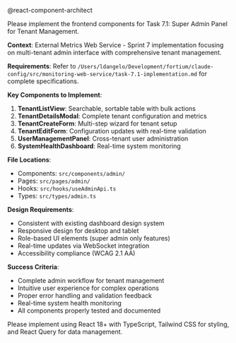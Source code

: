@react-component-architect

Please implement the frontend components for Task 7.1: Super Admin Panel for Tenant Management.

**Context**: External Metrics Web Service - Sprint 7 implementation focusing on multi-tenant admin interface with comprehensive tenant management.

**Requirements**: 
Refer to `/Users/ldangelo/Development/fortium/claude-config/src/monitoring-web-service/task-7.1-implementation.md` for complete specifications.

**Key Components to Implement**:
1. **TenantListView**: Searchable, sortable table with bulk actions
2. **TenantDetailsModal**: Complete tenant configuration and metrics
3. **TenantCreateForm**: Multi-step wizard for tenant setup
4. **TenantEditForm**: Configuration updates with real-time validation
5. **UserManagementPanel**: Cross-tenant user administration
6. **SystemHealthDashboard**: Real-time system monitoring

**File Locations**:
- Components: `src/components/admin/`
- Pages: `src/pages/admin/`
- Hooks: `src/hooks/useAdminApi.ts`
- Types: `src/types/admin.ts`

**Design Requirements**:
- Consistent with existing dashboard design system
- Responsive design for desktop and tablet
- Role-based UI elements (super admin only features)
- Real-time updates via WebSocket integration
- Accessibility compliance (WCAG 2.1 AA)

**Success Criteria**:
- Complete admin workflow for tenant management
- Intuitive user experience for complex operations
- Proper error handling and validation feedback
- Real-time system health monitoring
- All components properly tested and documented

Please implement using React 18+ with TypeScript, Tailwind CSS for styling, and React Query for data management.